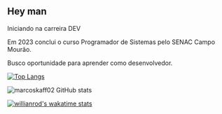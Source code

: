##  Hey man

Iniciando na carreira DEV 

Em 2023 conclui o curso Programador de Sistemas pelo SENAC Campo Mourão.

Busco oportunidade para aprender como desenvolvedor.

[![Top Langs](https://github-readme-stats.vercel.app/api/top-langs/?username=marcoskaff02&layout=compact)](https://github.com/marcoskaff02)

![marcoskaff02 GitHub stats](https://github-readme-stats.vercel.app/api?username=marcoskaff02&show_icons=true&theme=radical)

[![willianrod's wakatime stats](https://github-readme-stats.vercel.app/api/wakatime?username=willianrod)](https://github.com/marcoskaff02)
